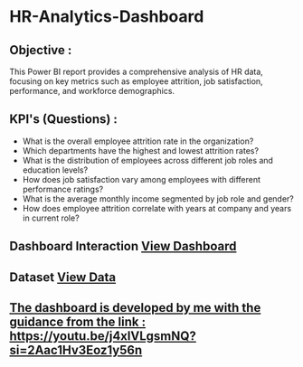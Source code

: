 # HR-Analytics-Dashboard
## Objective :
This Power BI report provides a comprehensive analysis of HR data, focusing on key metrics such as employee attrition, job satisfaction, performance, and workforce demographics.
## KPI's (Questions) :
- What is the overall employee attrition rate in the organization?
- Which departments have the highest and lowest attrition rates?
- What is the distribution of employees across different job roles and education levels?
- How does job satisfaction vary among employees with different performance ratings?
- What is the average monthly income segmented by job role and gender?
- How does employee attrition correlate with years at company and years in current role?
## Dashboard Interaction <a href="https://github.com/Aakriti-Arora12/HR-Analytics-Dashboard/blob/main/HR%20Analytics.png">View Dashboard</a>
## Dataset <a href="https://github.com/Aakriti-Arora12/HR-Analytics-Dashboard/blob/main/HR_Analytics.csv"> View Data
## The dashboard is developed by me with the guidance from the link : https://youtu.be/j4xlVLgsmNQ?si=2Aac1Hv3Eoz1y56n
